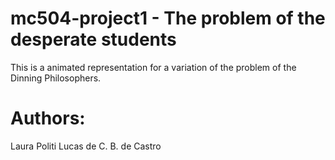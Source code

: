 # mc504-project1 - The problem of the desperate students

This is a animated representation for a variation of the problem of the Dinning Philosophers.

# Authors:

  Laura Politi
  Lucas de C. B. de Castro
  
